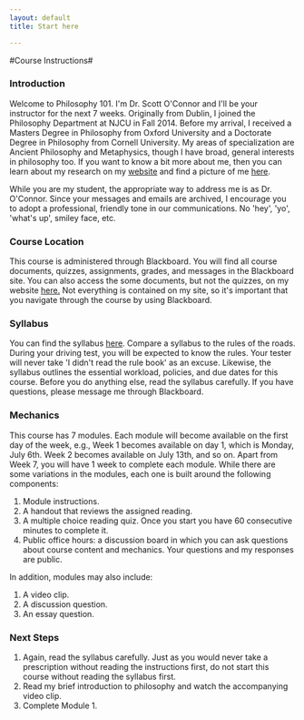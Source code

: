 ```yaml
---
layout: default
title: Start here

---
```



#Course Instructions#

### Introduction ###

Welcome to Philosophy 101. I'm Dr. Scott O'Connor and I'll be your instructor for the next 7 weeks. Originally from Dublin, I joined the Philosophy Department at NJCU in Fall 2014. Before my arrival, I received a Masters Degree in Philosophy from Oxford University and a Doctorate Degree in Philosophy from Cornell University. My areas of specialization are Ancient Philosophy and Metaphysics, though I have broad, general interests in philosophy too. If you want to know a bit more about me, then you can learn about my research on my [website](http://scottoconnor.org) and find a picture of me [here](http://www.njcu.edu/philosophy/faculty/). 

While you are my student, the appropriate way to address me is as Dr. O'Connor. Since your messages and emails are archived, I encourage you to adopt a professional, friendly tone in our communications. No 'hey', 'yo', 'what's up', smiley face, etc. 

### Course Location

This course is administered through Blackboard. You will find all course documents, quizzes, assignments, grades, and messages in the Blackboard site. You can also access the some documents, but not the quizzes, on my website [here.](http:\\scoconno.github.io/Teaching/Intro/) Not everything is contained on my site, so it's important that you navigate through the course by using Blackboard. 

### Syllabus 

You can find the syllabus [here](http://scoconno.github.io/Teaching/Intro/Syllabus.pdf). Compare a syllabus to the rules of the roads. During your driving test, you will be expected to know the rules. Your tester will never take 'I didn't read the rule book' as an excuse. Likewise, the syllabus outlines the essential workload, policies, and due dates for this course. Before you do anything else, read the syllabus carefully. If you have questions, please message me through Blackboard. 

### Mechanics

This course has 7 modules. Each module will become available on the first day of the week, e.g., Week 1 becomes available on day 1, which is Monday, July 6th. Week 2 becomes available on July 13th, and so on. Apart from Week 7, you will have 1 week to complete each module. While there are some variations in the modules, each one is built around the following components: 

1. Module instructions. 
2. A handout that reviews the assigned reading. 
3. A multiple choice reading quiz. Once you start you have 60 consecutive minutes to complete it. 
4. Public office hours: a discussion board in which you can ask questions about course content and mechanics. Your questions and my responses are public. 

In addition, modules may also include: 

1. A video clip. 
2. A discussion question. 
3. An essay question. 


### Next Steps ###

1. Again, read the syllabus carefully. Just as you would never take a prescription without reading the instructions first, do not start this course without reading the syllabus first.  
2. Read my brief introduction to philosophy and watch the accompanying video clip. 
3. Complete Module 1.

